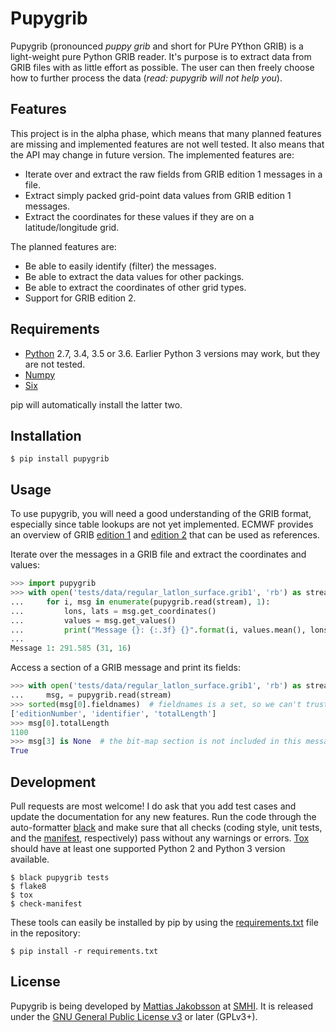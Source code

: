 # Pupygrib

Pupygrib (pronounced *puppy grib* and short for PUre PYthon GRIB) is a
light-weight pure Python GRIB reader.  It's purpose is to extract data
from GRIB files with as little effort as possible.  The user can then
freely choose how to further process the data (*read: pupygrib will
not help you*).


## Features

This project is in the alpha phase, which means that many planned
features are missing and implemented features are not well tested.  It
also means that the API may change in future version.  The implemented
features are:

* Iterate over and extract the raw fields from GRIB edition 1 messages
  in a file.
* Extract simply packed grid-point data values from GRIB edition 1
  messages.
* Extract the coordinates for these values if they are on a
  latitude/longitude grid.

The planned features are:

* Be able to easily identify (filter) the messages.
* Be able to extract the data values for other packings.
* Be able to extract the coordinates of other grid types.
* Support for GRIB edition 2.


## Requirements

* [Python](https://www.python.org) 2.7, 3.4, 3.5 or 3.6.  Earlier
  Python 3 versions may work, but they are not tested.
* [Numpy](http://www.numpy.org)
* [Six](https://pypi.python.org/pypi/six)

pip will automatically install the latter two.


## Installation

```console
$ pip install pupygrib
```


## Usage

To use pupygrib, you will need a good understanding of the GRIB
format, especially since table lookups are not yet implemented.  ECMWF
provides an overview of GRIB
[edition 1](http://apps.ecmwf.int/codes/grib/format/grib1/overview)
and
[edition 2](http://apps.ecmwf.int/codes/grib/format/grib2/overview)
that can be used as references.

Iterate over the messages in a GRIB file and extract the coordinates
and values:

```python
>>> import pupygrib
>>> with open('tests/data/regular_latlon_surface.grib1', 'rb') as stream:
...     for i, msg in enumerate(pupygrib.read(stream), 1):
...         lons, lats = msg.get_coordinates()
...         values = msg.get_values()
...         print("Message {}: {:.3f} {}".format(i, values.mean(), lons.shape))
...
Message 1: 291.585 (31, 16)

```

Access a section of a GRIB message and print its fields:

```python
>>> with open('tests/data/regular_latlon_surface.grib1', 'rb') as stream:
...     msg, = pupygrib.read(stream)
>>> sorted(msg[0].fieldnames)  # fieldnames is a set, so we can't trust the order
['editionNumber', 'identifier', 'totalLength']
>>> msg[0].totalLength
1100
>>> msg[3] is None  # the bit-map section is not included in this message
True

```


## Development

Pull requests are most welcome!  I do ask that you add test cases and
update the documentation for any new features.  Run the code through
the auto-formatter [black](https://black.readthedocs.io/en/stable/)
and make sure that all checks (coding style, unit tests, and the
[manifest](MANIFEST.in), respectively) pass without any warnings or
errors.  [Tox](https://tox.readthedocs.io/) should have at least one
supported Python 2 and Python 3 version available.

```console
$ black pupygrib tests
$ flake8
$ tox
$ check-manifest
```

These tools can easily be installed by pip by using the
[requirements.txt](requirements.txt) file in the repository:

```console
$ pip install -r requirements.txt
```


## License

Pupygrib is being developed by
[Mattias Jakobsson](mailto:mattias.jakobsson@smhi.se) at
[SMHI](http://www.smhi.se).  It is released under the
[GNU General Public License v3](LICENSE.txt) or later (GPLv3+).
